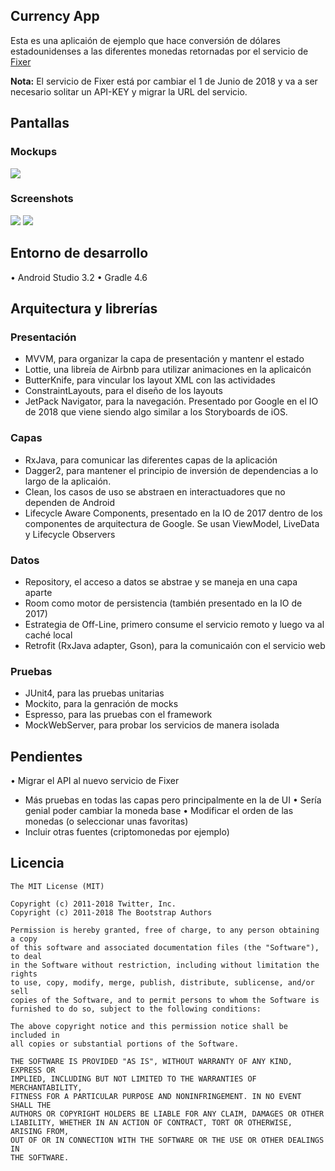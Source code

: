 ## Currency App

Esta es una aplicaión de ejemplo que hace conversión de dólares estadounidenses a las diferentes monedas retornadas por el servicio de [Fixer](https://github.com/fixerAPI/fixer)

**Nota:** El servicio de Fixer está por cambiar el 1 de Junio de 2018  y va a ser necesario solitar un API-KEY y migrar la URL del servicio.

## Pantallas

### Mockups
![](https://github.com/maxcruz/currency_app/blob/master/screens/mockup.jpg?raw=true)
### Screenshots
![](https://github.com/maxcruz/currency_app/blob/master/screens/screen-splash.png?raw=true)
![](https://github.com/maxcruz/currency_app/blob/master/screens/screen-rates.png?raw=true)

## Entorno de desarrollo
• Android Studio 3.2
• Gradle 4.6

## Arquitectura y librerías

### Presentación

* MVVM, para organizar la capa de presentación y mantenr el estado
* Lottie, una libreía de Airbnb para utilizar animaciones en la aplicaicón
* ButterKnife, para vincular los layout XML con las actividades
* ConstraintLayouts, para el diseño de los layouts
* JetPack Navigator, para la navegación. Presentado por Google en el IO de 2018 que viene siendo algo similar a los Storyboards de iOS.

### Capas
* RxJava, para comunicar las diferentes capas de la aplicación
* Dagger2, para mantener el principio de inversión de dependencias a lo largo de la aplicaión.
* Clean, los casos de uso se abstraen en interactuadores que no dependen de Android
* Lifecycle Aware Components, presentado en la IO de 2017 dentro de los componentes de arquitectura de Google. Se usan ViewModel, LiveData y Lifecycle Observers

### Datos
* Repository, el acceso a datos se abstrae y se maneja en una capa aparte
* Room como motor de persistencia (también presentado en la IO de 2017)
* Estrategia de Off-Line, primero consume el servicio remoto y luego va al caché local
* Retrofit (RxJava adapter, Gson), para la comunicaión con el servicio web

### Pruebas
* JUnit4, para las pruebas unitarias
* Mockito, para la genración de mocks
* Espresso, para las pruebas con el framework
* MockWebServer, para probar los servicios de manera isolada

## Pendientes

• Migrar el API al nuevo servicio de Fixer
* Más pruebas en todas las capas pero principalmente en la de UI
• Sería genial poder cambiar la moneda base
• Modificar el orden de las monedas (o seleccionar unas favoritas)
* Incluir otras fuentes (criptomonedas por ejemplo)

## Licencia
```
The MIT License (MIT)

Copyright (c) 2011-2018 Twitter, Inc.
Copyright (c) 2011-2018 The Bootstrap Authors

Permission is hereby granted, free of charge, to any person obtaining a copy
of this software and associated documentation files (the "Software"), to deal
in the Software without restriction, including without limitation the rights
to use, copy, modify, merge, publish, distribute, sublicense, and/or sell
copies of the Software, and to permit persons to whom the Software is
furnished to do so, subject to the following conditions:

The above copyright notice and this permission notice shall be included in
all copies or substantial portions of the Software.

THE SOFTWARE IS PROVIDED "AS IS", WITHOUT WARRANTY OF ANY KIND, EXPRESS OR
IMPLIED, INCLUDING BUT NOT LIMITED TO THE WARRANTIES OF MERCHANTABILITY,
FITNESS FOR A PARTICULAR PURPOSE AND NONINFRINGEMENT. IN NO EVENT SHALL THE
AUTHORS OR COPYRIGHT HOLDERS BE LIABLE FOR ANY CLAIM, DAMAGES OR OTHER
LIABILITY, WHETHER IN AN ACTION OF CONTRACT, TORT OR OTHERWISE, ARISING FROM,
OUT OF OR IN CONNECTION WITH THE SOFTWARE OR THE USE OR OTHER DEALINGS IN
THE SOFTWARE.
```
